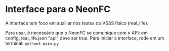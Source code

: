 # Interface para o NeonFC

A interface tem foco em auxiliar nos testes do VSSS físico (real_life).

Para usar, é necessário que o NeonFC se comunique com o API: em config_real_life.json "api" deve ser true.
Para iniciar a interface, rode em um terminal:
`python3 main.py`
